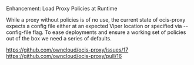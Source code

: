 Enhancement: Load Proxy Policies at Runtime

While a proxy without policies is of no use, the current state of ocis-proxy expects a config file either at an expected Viper location or specified via -- config-file flag.
To ease deployments and ensure a working set of policies out of the box we need a series of defaults.

https://github.com/owncloud/ocis-proxy/issues/17
https://github.com/owncloud/ocis-proxy/pull/16
